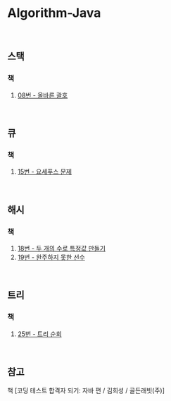 # Algorithm-Java

<br/>

## 스택
### 책
1. [08번 - 올바른 괄호](https://github.com/HyoeunYoo/Algorithm-Java/blob/main/src/stack/Book_08.java)

<br/>

## 큐
### 책
1. [15번 - 요세푸스 문제](https://github.com/HyoeunYoo/Algorithm-Java/blob/main/src/queue/Book_15.java)

<br/>

## 해시
### 책
1. [18번 - 두 개의 수로 특정값 만들기](https://github.com/HyoeunYoo/Algorithm-Java/blob/main/src/hash/Book_18.java)
2. [19번 - 완주하지 못한 선수](https://github.com/HyoeunYoo/Algorithm-Java/blob/main/src/hash/Book_19.java)

<br/>

## 트리
### 책
1. [25번 - 트리 순회](https://github.com/HyoeunYoo/Algorithm-Java/blob/main/src/tree/Book_25.java)

<br/>

## 참고
책 [코딩 테스트 합격자 되기: 자바 편 / 김희성 / 골든래빗(주)]
